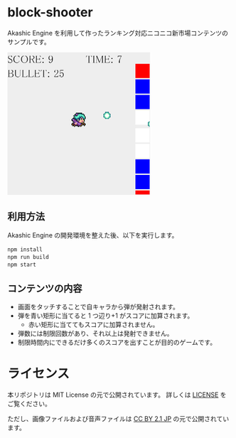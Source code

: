 # block-shooter

Akashic Engine を利用して作ったランキング対応ニコニコ新市場コンテンツのサンプルです。

![スクリーンショット](./img/screenshot.png)

## 利用方法

Akashic Engine の開発環境を整えた後、以下を実行します。

```sh
npm install
npm run build
npm start
```

## コンテンツの内容

* 画面をタッチすることで自キャラから弾が発射されます。
* 弾を青い矩形に当てると 1 つ辺り+1 がスコアに加算されます。
  * 赤い矩形に当ててもスコアに加算されません。
* 弾数には制限回数があり、それ以上は発射できません。
* 制限時間内にできるだけ多くのスコアを出すことが目的のゲームです。

# ライセンス

本リポジトリは MIT License の元で公開されています。
詳しくは [LICENSE](./LICENSE) をご覧ください。

ただし、画像ファイルおよび音声ファイルは
[CC BY 2.1 JP](https://creativecommons.org/licenses/by/2.1/jp/) の元で公開されています。
```
